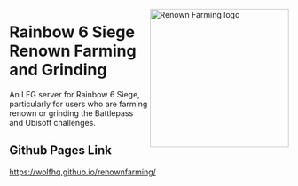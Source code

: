 <img src="https://raw.githubusercontent.com/WolfHQ/renownfarming/gh-pages/images/logotest.png"
 alt="Renown Farming logo" title="RenownFarm" align="right" width="250" height="250" />
 
# Rainbow 6 Siege Renown Farming and Grinding

An LFG server for Rainbow 6 Siege, particularly for users who are farming renown or grinding the Battlepass and Ubisoft challenges.

## Github Pages Link

https://wolfhq.github.io/renownfarming/


